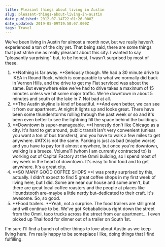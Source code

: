 ```yaml
---
title: Pleasant things about living in Austin
slug: pleasant-things-about-living-in-austin
date_published: 2012-07-14T22:01:26.000Z
date_updated: 2019-05-09T19:50:07.000Z
tags: Travel
---
```


We've been living in Austin for almost a month now, but we really haven't experienced a ton of the city yet. That being said, there are some things that just strike me as really pleasant about this city. I wanted to say "pleasantly surprising" but, to be honest, I wasn't surprised by most of these.

1. **Nothing is far away. **Seriously though. We had a 30 minute drive to IKEA in Round Rock, which is comparable to what we normally did back in Vernon Hills, and the drive to get my Fiat serviced was about the same. But everywhere else we've had to drive takes a maximum of 15 minutes unless we hit some major traffic. We're downtown in about 5 minutes and south of the lake in 7. Not bad at all.
2. **The Austin skyline is kind of beautiful. **And even better, we can see it from our apartment. At night it lights up and looks great. There have been some thunderstorms rolling through the past week or so and it's been even better to see the lightning fill the space behind the buildings.
3. **Downtown is super-manageable. **I honestly don't like Chicago as a city. It's hard to get around, public transit isn't very convenient (unless you want a ton of bus transfers), and you have to walk a few miles to get anywhere. #ATX is not the same. Parking is just as bad (maybe worse) and you have to pay for it almost anywhere, but once you're downtown, walking is a breeze. Volume11 (whom I am currently contracted to) is working out of Capital Factory at the Omni building, so I spend most of my week in the heart of downtown. It's easy to find food and to get anywhere. It's a great city.
4. **SO MANY GOOD COFFEE SHOPS **I was pretty surprised by this, actually. I didn't expect to find 5 great coffee shops in my first week of living here, but I did. Some are near our house and some aren't, but there are great local coffee roasters and the people at places like Houndstooth are–maybe a little nerdy but–dedicated to their craft. It's awesome. So, so good.
5. **Food trailers. **Yeah, not a surprise. The food trailers are still great and will continue to be. We've got Kebabalicious right down the street from the Omni, taco trucks across the street from our apartment... I even picked up Thai food for dinner out of a trailer on South 1st.

I'm sure I'll find a bunch of other things to love about Austin as we keep living here. I'm really happy to be someplace I like, doing things that I find fulfilling.
